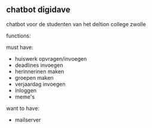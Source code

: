 ## chatbot digidave
chatbot voor de studenten van het deltion college zwolle

functions:

must have:

- huiswerk opvragen/invoegen
- deadlines invoegen
- herinnerinen maken
- groepen maken
- verjaardag invoegen
- inloggen
- meme's

want to have:

- mailserver
